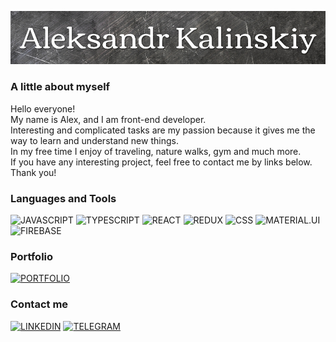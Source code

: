 [![Header](https://github.com/Kalinskiy/kalinskiy/blob/main/assets/header.png)]()

### A little about myself

Hello everyone!<br/>  My name is Alex, and I am front-end developer.<br/>
Interesting and complicated tasks are my passion because it gives me the way to learn and understand new things.<br/>
In my free time I enjoy of traveling, nature walks, gym and much more. <br/>
If you have any interesting project, feel free to contact me by links below.<br/>
Thank you! 

### Languages and Tools
![JAVASCRIPT](https://img.shields.io/badge/-JAVASCRIPT-282C34?style=for-the-badge&logo=javascript)
![TYPESCRIPT](https://img.shields.io/badge/-TYPESCRIPT-282C34?style=for-the-badge&logo=typescript)
![REACT](https://img.shields.io/badge/-REACT-282C34?style=for-the-badge&logo=react)
![REDUX](https://img.shields.io/badge/-REDUX-282C34?style=for-the-badge&logo=redux)
![CSS](https://img.shields.io/badge/-CSS-282C34?style=for-the-badge&logo=css3)
![MATERIAL.UI](https://img.shields.io/badge/-MATERIAL.UI-282C34?style=for-the-badge&logo=material-ui)
![FIREBASE](https://img.shields.io/badge/-FIREBASE-282C34?style=for-the-badge&logo=firebase)

### Portfolio
[![PORTFOLIO](https://img.shields.io/static/v1?label=PORTFOLIO&message=click&color=282C34)](https://kalinskiy.github.io/portfolio/)
### Contact me
[![LINKEDIN](https://img.shields.io/badge/-LINKEDIN-282C34?style=for-the-badge&logo=linkedin)](https://www.linkedin.com/in/aleksandr-kalinskiy-3a43b31bb/)
[![TELEGRAM](https://img.shields.io/badge/-TELEGRAM-282C34?style=for-the-badge&logo=telegram)](https://t.me/kalinskiyqq)
 
